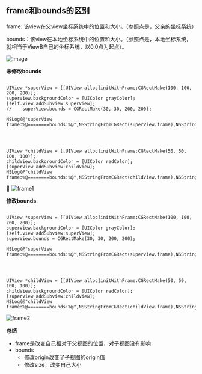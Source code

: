  ## frame和bounds的区别


frame: 该view在父view坐标系统中的位置和大小。（参照点是，父亲的坐标系统）

bounds：该view在本地坐标系统中的位置和大小。（参照点是，本地坐标系统，就相当于ViewB自己的坐标系统，以0,0点为起点）。



![image](./iOS大杂烩/frame和bounds的区别/image.png)


**未修改bounds**

```

UIView *superView = [[UIView alloc]initWithFrame:CGRectMake(100, 100, 200, 200)];
superView.backgroundColor = [UIColor grayColor];
[self.view addSubview:superView];
//    superView.bounds = CGRectMake(30, 30, 200, 200);

NSLog(@"superView frame:%@========bounds:%@",NSStringFromCGRect(superView.frame),NSStringFromCGRect(superView.bounds));




UIView *childView = [[UIView alloc]initWithFrame:CGRectMake(50, 50, 100, 100)];
childView.backgroundColor = [UIColor redColor];
[superView addSubview:childView];
NSLog(@"childView frame:%@========bounds:%@",NSStringFromCGRect(childView.frame),NSStringFromCGRect(childView.bounds));
```

![frame1](./iOS大杂烩/frame和bounds的区别/frame1.png)


**修改bounds**
```

UIView *superView = [[UIView alloc]initWithFrame:CGRectMake(100, 100, 200, 200)];
superView.backgroundColor = [UIColor grayColor];
[self.view addSubview:superView];
superView.bounds = CGRectMake(30, 30, 200, 200);

NSLog(@"superView frame:%@========bounds:%@",NSStringFromCGRect(superView.frame),NSStringFromCGRect(superView.bounds));




UIView *childView = [[UIView alloc]initWithFrame:CGRectMake(50, 50, 100, 100)];
childView.backgroundColor = [UIColor redColor];
[superView addSubview:childView];
NSLog(@"childView frame:%@========bounds:%@",NSStringFromCGRect(childView.frame),NSStringFromCGRect(childView.bounds));
```
 

![frame2](./iOS大杂烩/frame和bounds的区别/frame2.png)



**总结**

- frame是改变自己相对于父视图的位置，对子视图没有影响
- bounds
    - 修改origin改变了子视图的origin值
    - 修改size，改变自己大小

